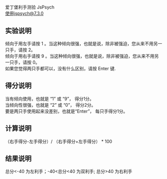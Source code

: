 # 
爱丁堡利手测验  JsPsych  </br>
使用jspsych@7.3.0 

## 实验说明
倾向于用左手请按 1 。当这种倾向很强，也就是说，除非被强迫，您从来不用另一只手，请按 2。 </br>
倾向于用右手请按 9 。当这种倾向很强，也就是说，除非被强迫，您从来不用另一只手，请按 0。 </br>
如果您觉得两只手都可以，没有什么区别，请按 Enter 键.

## 得分说明
当有倾向使用，也就是 “1” 或 “9”， 得分1分。 </br>
当倾向性很强，也就是 “2” 或 “0”， 得分2分。 </br>
要是两只手使用起来没差别，也就是“Enter”， 每只手得分1分。 </br>

## 计算说明
（右手得分-左手得分）/ （右手得分+左手得分） * 100

## 结果说明
总分<-40 为左利手；-40<总分<40 为双利手; 总分>40 为右利手


